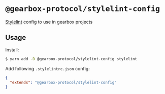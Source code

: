 # `@gearbox-protocol/stylelint-config`

[Stylelint](https://stylelint.io) config to use in gearbox projects

## Usage

Install:

```bash
$ yarn add -D @gearbox-protocol/stylelint-config stylelint
```

Add following `.stylelintrc.json` config:

```json
{
  "extends": "@gearbox-protocol/stylelint-config"
}
```
